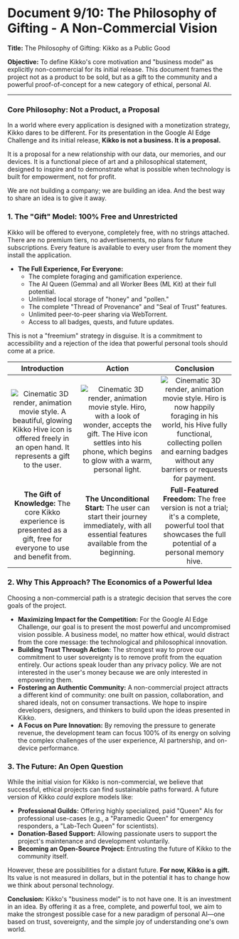 # Document 9/10: The Philosophy of Gifting - A Non-Commercial Vision

**Title:** The Philosophy of Gifting: Kikko as a Public Good

**Objective:** To define Kikko's core motivation and "business model" as explicitly non-commercial for its initial release. This document frames the project not as a product to be sold, but as a gift to the community and a powerful proof-of-concept for a new category of ethical, personal AI.

---

### **Core Philosophy: Not a Product, a Proposal**

In a world where every application is designed with a monetization strategy, Kikko dares to be different. For its presentation in the Google AI Edge Challenge and its initial release, **Kikko is not a business. It is a proposal.**

It is a proposal for a new relationship with our data, our memories, and our devices. It is a functional piece of art and a philosophical statement, designed to inspire and to demonstrate what is possible when technology is built for empowerment, not for profit.

We are not building a company; we are building an idea. And the best way to share an idea is to give it away.

### **1. The "Gift" Model: 100% Free and Unrestricted**

Kikko will be offered to everyone, completely free, with no strings attached. There are no premium tiers, no advertisements, no plans for future subscriptions. Every feature is available to every user from the moment they install the application.

*   **The Full Experience, For Everyone:**
    *   The complete foraging and gamification experience.
    *   The AI Queen (Gemma) and all Worker Bees (ML Kit) at their full potential.
    *   Unlimited local storage of "honey" and "pollen."
    *   The complete "Thread of Provenance" and "Seal of Trust" features.
    *   Unlimited peer-to-peer sharing via WebTorrent.
    *   Access to all badges, quests, and future updates.

This is not a "freemium" strategy in disguise. It is a commitment to accessibility and a rejection of the idea that powerful personal tools should come at a price.

| Introduction | Action | Conclusion |
| :---: | :---: | :---: |
| <img src="illustrations/free_intro.png" alt="Cinematic 3D render, animation movie style. A beautiful, glowing Kikko Hive icon is offered freely in an open hand. It represents a gift to the user."> | <img src="illustrations/free_action.png" alt="Cinematic 3D render, animation movie style. Hiro, with a look of wonder, accepts the gift. The Hive icon settles into his phone, which begins to glow with a warm, personal light."> | <img src="illustrations/free_conclusion.png" alt="Cinematic 3D render, animation movie style. Hiro is now happily foraging in his world, his Hive fully functional, collecting pollen and earning badges without any barriers or requests for payment."> |
| **The Gift of Knowledge:** The core Kikko experience is presented as a gift, free for everyone to use and benefit from. | **The Unconditional Start:** The user can start their journey immediately, with all essential features available from the beginning. | **Full-Featured Freedom:** The free version is not a trial; it's a complete, powerful tool that showcases the full potential of a personal memory hive. |

### **2. Why This Approach? The Economics of a Powerful Idea**

Choosing a non-commercial path is a strategic decision that serves the core goals of the project.

*   **Maximizing Impact for the Competition:** For the Google AI Edge Challenge, our goal is to present the most powerful and uncompromised vision possible. A business model, no matter how ethical, would distract from the core message: the technological and philosophical innovation.
*   **Building Trust Through Action:** The strongest way to prove our commitment to user sovereignty is to remove profit from the equation entirely. Our actions speak louder than any privacy policy. We are not interested in the user's money because we are only interested in empowering them.
*   **Fostering an Authentic Community:** A non-commercial project attracts a different kind of community: one built on passion, collaboration, and shared ideals, not on consumer transactions. We hope to inspire developers, designers, and thinkers to build upon the ideas presented in Kikko.
*   **A Focus on Pure Innovation:** By removing the pressure to generate revenue, the development team can focus 100% of its energy on solving the complex challenges of the user experience, AI partnership, and on-device performance.

### **3. The Future: An Open Question**

While the initial vision for Kikko is non-commercial, we believe that successful, ethical projects can find sustainable paths forward. A future version of Kikko *could* explore models like:

*   **Professional Guilds:** Offering highly specialized, paid "Queen" AIs for professional use-cases (e.g., a "Paramedic Queen" for emergency responders, a "Lab-Tech Queen" for scientists).
*   **Donation-Based Support:** Allowing passionate users to support the project's maintenance and development voluntarily.
*   **Becoming an Open-Source Project:** Entrusting the future of Kikko to the community itself.

However, these are possibilities for a distant future. **For now, Kikko is a gift.** Its value is not measured in dollars, but in the potential it has to change how we think about personal technology.

**Conclusion:**
Kikko's "business model" is to not have one. It is an investment in an idea. By offering it as a free, complete, and powerful tool, we aim to make the strongest possible case for a new paradigm of personal AI—one based on trust, sovereignty, and the simple joy of understanding one's own world.